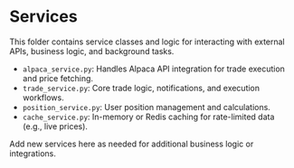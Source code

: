 # Services

This folder contains service classes and logic for interacting with external APIs, business logic, and background tasks.

- `alpaca_service.py`: Handles Alpaca API integration for trade execution and price fetching.
- `trade_service.py`: Core trade logic, notifications, and execution workflows.
- `position_service.py`: User position management and calculations.
- `cache_service.py`: In-memory or Redis caching for rate-limited data (e.g., live prices).

Add new services here as needed for additional business logic or integrations. 